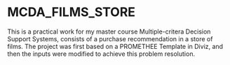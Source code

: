 # MCDA_FILMS_STORE
This is a practical work for my master course Multiple-critera Decision Support Systems, consists of a purchase recommendation in a store of films. The project was first based on a PROMETHEE Template in Diviz, and then the inputs were modified to achieve this problem resolution.
